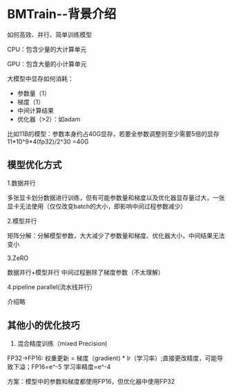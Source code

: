 # BMTrain--背景介绍

如何高效、并行、简单训练模型

CPU：包含少量的大计算单元

GPU：包含大量的小计算单元

大模型中显存如何消耗：

<ul>
<li>参数量（1）</li>
<li>梯度（1）</li>
<li>中间计算结果</li>
<li>优化器（>2）：如adam</li>
</ul>

比如11B的模型：参数本身约占40G显存，若要全参数调整则至少需要5倍的显存
11\*10^9\*4(fp32)/2^30 =40G 

## 模型优化方式
1.数据并行

多张显卡划分数据进行训练，但有可能参数量和梯度以及优化器显存量过大，一张显卡无法使用（仅仅改变batch的大小，即影响中间过程参数减少）

2.模型并行  

矩阵分解：分解模型参数，大大减少了参数量和梯度、优化器大小，中间结果无法变小

3.ZeRO

数据并行+模型并行 中间过程删除了梯度参数（不太理解）

4.pipeline parallel(流水线并行）

介绍略

## 其他小的优化技巧
1. 混合精度训练（mixed Precision)
   
FP32->FP16: 权重更新 = 梯度（gradient) \* lr（学习率）;直接更改精度，可能导致下溢；FP16=e^-5   学习率精度=e^-4

方案：模型中的参数和梯度都使用FP16，但优化器中使用FP32
